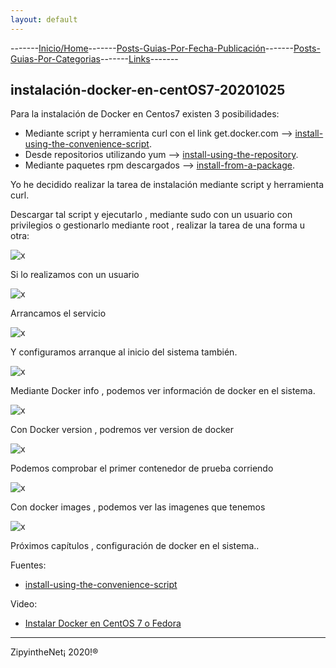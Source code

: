 ```yaml
---
layout: default
---
```

-------[Inicio/Home](./../index.html)-------[Posts-Guias-Por-Fecha-Publicación](./../posts.html)-------[Posts-Guias-Por-Categorias](./../categorias.html)-------[Links](./../links.html)-------

## instalación-docker-en-centOS7-20201025

Para la instalación de Docker en Centos7 existen 3 posibilidades:

*   Mediante script y herramienta curl con el link get.docker.com --> [install-using-the-convenience-script](https://docs.docker.com/engine/install/centos/#install-using-the-convenience-script).
*   Desde repositorios utilizando yum --> [install-using-the-repository](https://docs.docker.com/engine/install/centos/#install-using-the-repository).
*   Mediante paquetes rpm descargados --> [install-from-a-package](https://docs.docker.com/engine/install/centos/#install-from-a-package).

Yo he decidido realizar la tarea de instalación mediante script y herramienta curl.

Descargar tal script y ejecutarlo , mediante sudo con un usuario con privilegios o gestionarlo mediante root , realizar la tarea de una forma u otra:

![x](https://miro.medium.com/max/444/1*ZQIBBEq6h4Pg1311DVsRWw.png)

Si lo realizamos con un usuario

![x](https://miro.medium.com/max/358/1*Bm755am358MhOFmDzWEohA.png)

Arrancamos el servicio

![x](https://miro.medium.com/max/444/1*vvV5kTdbPJCAMhfl-LCqeQ.png)

Y configuramos arranque al inicio del sistema también.

![x](https://miro.medium.com/max/700/1*Z09NAg5l2RRvHiEND-O6Tg.png)

Mediante Docker info , podemos ver información de docker en el sistema.

![x](https://miro.medium.com/max/147/1*PNPnbdfC6-4LTcXSmA7gDg.png)

Con Docker version , podremos ver version de docker

![x](https://miro.medium.com/max/158/1*EVhR2Bz6nPUUbw0pT-rvOQ.png)

Podemos comprobar el primer contenedor de prueba corriendo

![x](https://miro.medium.com/max/652/1*v3gxCQXl0KBi1DFhzQlUAA.png)

Con docker images , podemos ver las imagenes que tenemos

![x](https://miro.medium.com/max/700/1*rNbaOdQFAcC0GFGZPh5r-Q.png)

Próximos capítulos , configuración de docker en el sistema..

Fuentes:

* [install-using-the-convenience-script](https://docs.docker.com/engine/install/centos/#install-using-the-convenience-script)

Video:
* [Instalar Docker en CentOS 7 o Fedora](https://www.youtube.com/watch?v=xkIJH-swqPc)

-----------------------------------------------------------------------------

ZipyintheNet¡ 2020!®